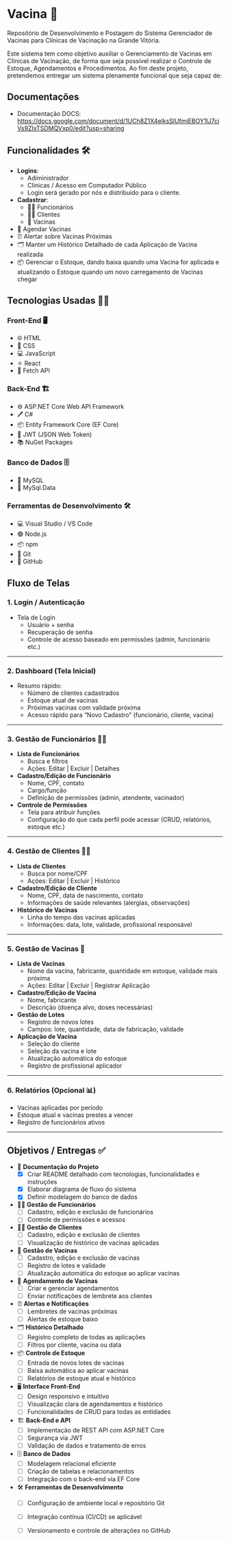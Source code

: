 # Vacina 💉
Repositório de Desenvolvimento e Postagem do Sistema Gerenciador de Vacinas para Clínicas de Vacinação na Grande Vitória.

Este sistema tem como objetivo auxiliar o Gerenciamento de Vacinas em Clínicas de Vacinação, de forma que seja possível realizar o Controle de Estoque, Agendamentos e Procedimentos. Ao fim deste projeto, pretendemos entregar um sistema plenamente funcional que seja capaz de:

## Documentações

  - Documentação DOCS: https://docs.google.com/document/d/1UCh8Z1X4elksSIUfmjEBOY1lJ7cjVs9ZIxTSDMQVxp0/edit?usp=sharing

## Funcionalidades 🛠️

- **Logins**:
  - Adiministrador
  - Clinicas / Acesso em Computador Público
  - Login será gerado por nós e distribuido para o cliente.
- **Cadastrar**:
  - 👨‍💼 Funcionários
  - 🧑‍💻 Clientes
  - 💉 Vacinas
- 📅 Agendar Vacinas
- ⏰ Alertar sobre Vacinas Próximas
- 🗂️ Manter um Histórico Detalhado de cada Aplicação de Vacina realizada
- 📦 Gerenciar o Estoque, dando baixa quando uma Vacina for aplicada e atualizando o Estoque quando um novo carregamento de Vacinas chegar

## Tecnologias Usadas 🧑‍💻

### Front-End 🖥️
- 🌐 HTML
- 🎨 CSS
- 💻 JavaScript
- ⚛️ React
- 🔗 Fetch API

### Back-End 🏗️
- ⚙️ ASP.NET Core Web API Framework
- 🖊️ C#
- 📦 Entity Framework Core (EF Core)
- 🔐 JWT (JSON Web Token)
- 📚 NuGet Packages

### Banco de Dados 🗄️
- 🐬 MySQL
- 🔌 MySql.Data

### Ferramentas de Desenvolvimento 🛠️
- 💻 Visual Studio / VS Code
- 🟢 Node.js
- 📦 npm
- 🧬 Git
- 🐙 GitHub

## Fluxo de Telas

### 1. Login / Autenticação
- Tela de Login
  - Usuário + senha
  - Recuperação de senha
  - Controle de acesso baseado em permissões (admin, funcionário etc.)

---

### 2. Dashboard (Tela Inicial)
- Resumo rápido:
  - Número de clientes cadastrados
  - Estoque atual de vacinas
  - Próximas vacinas com validade próxima
  - Acesso rápido para “Novo Cadastro” (funcionário, cliente, vacina)

---

### 3. Gestão de Funcionários 👨‍💼
- **Lista de Funcionários**
  - Busca e filtros
  - Ações: Editar | Excluir | Detalhes
- **Cadastro/Edição de Funcionário**
  - Nome, CPF, contato
  - Cargo/função
  - Definição de permissões (admin, atendente, vacinador)
- **Controle de Permissões**
  - Tela para atribuir funções
  - Configuração do que cada perfil pode acessar (CRUD, relatórios, estoque etc.)

---

### 4. Gestão de Clientes 🧑‍💻
- **Lista de Clientes**
  - Busca por nome/CPF
  - Ações: Editar | Excluir | Histórico
- **Cadastro/Edição de Cliente**
  - Nome, CPF, data de nascimento, contato
  - Informações de saúde relevantes (alergias, observações)
- **Histórico de Vacinas**
  - Linha do tempo das vacinas aplicadas
  - Informações: data, lote, validade, profissional responsável

---

### 5. Gestão de Vacinas 💉
- **Lista de Vacinas**
  - Nome da vacina, fabricante, quantidade em estoque, validade mais próxima
  - Ações: Editar | Excluir | Registrar Aplicação
- **Cadastro/Edição de Vacina**
  - Nome, fabricante
  - Descrição (doença alvo, doses necessárias)
- **Gestão de Lotes**
  - Registro de novos lotes
  - Campos: lote, quantidade, data de fabricação, validade
- **Aplicação de Vacina**
  - Seleção do cliente
  - Seleção da vacina e lote
  - Atualização automática do estoque
  - Registro de profissional aplicador

---

### 6. Relatórios (Opcional 📊)
- Vacinas aplicadas por período
- Estoque atual e vacinas prestes a vencer
- Registro de funcionários ativos

---

## Objetivos / Entregas ✅

- 📝 **Documentação do Projeto**
  - [X] Criar README detalhado com tecnologias, funcionalidades e instruções
  - [X] Elaborar diagrama de fluxo do sistema
  - [X] Definir modelagem do banco de dados

- 👨‍💼 **Gestão de Funcionários**
  - [ ] Cadastro, edição e exclusão de funcionários
  - [ ] Controle de permissões e acessos

- 🧑‍💻 **Gestão de Clientes**
  - [ ] Cadastro, edição e exclusão de clientes
  - [ ] Visualização de histórico de vacinas aplicadas

- 💉 **Gestão de Vacinas**
  - [ ] Cadastro, edição e exclusão de vacinas
  - [ ] Registro de lotes e validade
  - [ ] Atualização automática do estoque ao aplicar vacinas

- 📅 **Agendamento de Vacinas**
  - [ ] Criar e gerenciar agendamentos
  - [ ] Enviar notificações de lembrete aos clientes

- ⏰ **Alertas e Notificações**
  - [ ] Lembretes de vacinas próximas
  - [ ] Alertas de estoque baixo

- 🗂️ **Histórico Detalhado**
  - [ ] Registro completo de todas as aplicações
  - [ ] Filtros por cliente, vacina ou data

- 📦 **Controle de Estoque**
  - [ ] Entrada de novos lotes de vacinas
  - [ ] Baixa automática ao aplicar vacinas
  - [ ] Relatórios de estoque atual e histórico

- 🖥️ **Interface Front-End**
  - [ ] Design responsivo e intuitivo
  - [ ] Visualização clara de agendamentos e histórico
  - [ ] Funcionalidades de CRUD para todas as entidades

- 🏗️ **Back-End e API**
  - [ ] Implementação de REST API com ASP.NET Core
  - [ ] Segurança via JWT
  - [ ] Validação de dados e tratamento de erros

- 🗄️ **Banco de Dados**
  - [ ] Modelagem relacional eficiente
  - [ ] Criação de tabelas e relacionamentos
  - [ ] Integração com o back-end via EF Core

- 🛠️ **Ferramentas de Desenvolvimento**
  - [ ] Configuração de ambiente local e repositório Git
  - [ ] Integração contínua (CI/CD) se aplicável
  - [ ] Versionamento e controle de alterações no GitHub

